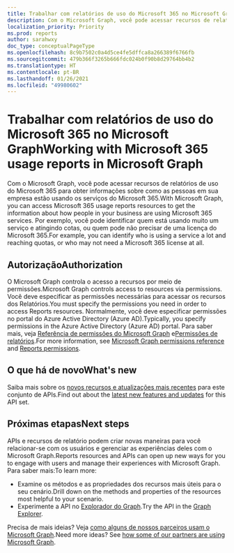 ```yaml
---
title: Trabalhar com relatórios de uso do Microsoft 365 no Microsoft Graph
description: Com o Microsoft Graph, você pode acessar recursos de relatórios de uso do Microsoft 365 para obter informações sobre como as pessoas em sua empresa estão usando os serviços do Microsoft 365. Por exemplo, você pode identificar quem está usando muito um serviço e atingindo cotas, ou quem pode não precisar de uma licença do Microsoft 365.
localization_priority: Priority
ms.prod: reports
author: sarahwxy
doc_type: conceptualPageType
ms.openlocfilehash: 8c9b7502c0a4d5ce4fe5dffca8a266389f6766fb
ms.sourcegitcommit: 479b366f3265b666fdc024b0f90b8d29764bb4b2
ms.translationtype: HT
ms.contentlocale: pt-BR
ms.lasthandoff: 01/26/2021
ms.locfileid: "49980602"
---
```

# <a name="working-with-microsoft-365-usage-reports-in-microsoft-graph"></a><span data-ttu-id="41e07-104">Trabalhar com relatórios de uso do Microsoft 365 no Microsoft Graph</span><span class="sxs-lookup"><span data-stu-id="41e07-104">Working with Microsoft 365 usage reports in Microsoft Graph</span></span>

<span data-ttu-id="41e07-105">Com o Microsoft Graph, você pode acessar recursos de relatórios de uso do Microsoft 365 para obter informações sobre como as pessoas em sua empresa estão usando os serviços do Microsoft 365.</span><span class="sxs-lookup"><span data-stu-id="41e07-105">With Microsoft Graph, you can access Microsoft 365 usage reports resources to get the information about how people in your business are using Microsoft 365 services.</span></span> <span data-ttu-id="41e07-106">Por exemplo, você pode identificar quem está usando muito um serviço e atingindo cotas, ou quem pode não precisar de uma licença do Microsoft 365.</span><span class="sxs-lookup"><span data-stu-id="41e07-106">For example, you can identify who is using a service a lot and reaching quotas, or who may not need a Microsoft 365 license at all.</span></span>

## <a name="authorization"></a><span data-ttu-id="41e07-107">Autorização</span><span class="sxs-lookup"><span data-stu-id="41e07-107">Authorization</span></span>

<span data-ttu-id="41e07-108">O Microsoft Graph controla o acesso a recursos por meio de permissões.</span><span class="sxs-lookup"><span data-stu-id="41e07-108">Microsoft Graph controls access to resources via permissions.</span></span> <span data-ttu-id="41e07-109">Você deve especificar as permissões necessárias para acessar os recursos dos Relatórios.</span><span class="sxs-lookup"><span data-stu-id="41e07-109">You must specify the permissions you need in order to access Reports resources.</span></span> <span data-ttu-id="41e07-110">Normalmente, você deve especificar permissões no portal do Azure Active Directory (Azure AD).</span><span class="sxs-lookup"><span data-stu-id="41e07-110">Typically, you specify permissions in the Azure Active Directory (Azure AD) portal.</span></span> <span data-ttu-id="41e07-111">Para saber mais, veja [Referência de permissões do Microsoft Graph](/graph/permissions-reference) e[Permissões de relatórios](/graph/permissions-reference#reports-permissions).</span><span class="sxs-lookup"><span data-stu-id="41e07-111">For more information, see [Microsoft Graph permissions reference](/graph/permissions-reference) and [Reports permissions](/graph/permissions-reference#reports-permissions).</span></span>

## <a name="whats-new"></a><span data-ttu-id="41e07-112">O que há de novo</span><span class="sxs-lookup"><span data-stu-id="41e07-112">What's new</span></span>
<span data-ttu-id="41e07-113">Saiba mais sobre os [novos recursos e atualizações mais recentes](/graph/whats-new-overview) para este conjunto de APIs.</span><span class="sxs-lookup"><span data-stu-id="41e07-113">Find out about the [latest new features and updates](/graph/whats-new-overview) for this API set.</span></span>

## <a name="next-steps"></a><span data-ttu-id="41e07-114">Próximas etapas</span><span class="sxs-lookup"><span data-stu-id="41e07-114">Next steps</span></span>

<span data-ttu-id="41e07-115">APIs e recursos de relatório podem criar novas maneiras para você relacionar-se com os usuários e gerenciar as experiências deles com o Microsoft Graph.</span><span class="sxs-lookup"><span data-stu-id="41e07-115">Reports resources and APIs can open up new ways for you to engage with users and manage their experiences with Microsoft Graph.</span></span> <span data-ttu-id="41e07-116">Para saber mais:</span><span class="sxs-lookup"><span data-stu-id="41e07-116">To learn more:</span></span>

- <span data-ttu-id="41e07-117">Examine os métodos e as propriedades dos recursos mais úteis para o seu cenário.</span><span class="sxs-lookup"><span data-stu-id="41e07-117">Drill down on the methods and properties of the resources most helpful to your scenario.</span></span>
- <span data-ttu-id="41e07-118">Experimente a API no [Explorador do Graph](https://developer.microsoft.com/graph/graph-explorer).</span><span class="sxs-lookup"><span data-stu-id="41e07-118">Try the API in the [Graph Explorer](https://developer.microsoft.com/graph/graph-explorer).</span></span>

<span data-ttu-id="41e07-p105">Precisa de mais ideias? Veja [como alguns de nossos parceiros usam o Microsoft Graph](https://developer.microsoft.com/graph/graph/examples#partners).</span><span class="sxs-lookup"><span data-stu-id="41e07-p105">Need more ideas? See [how some of our partners are using Microsoft Graph](https://developer.microsoft.com/graph/graph/examples#partners).</span></span>

